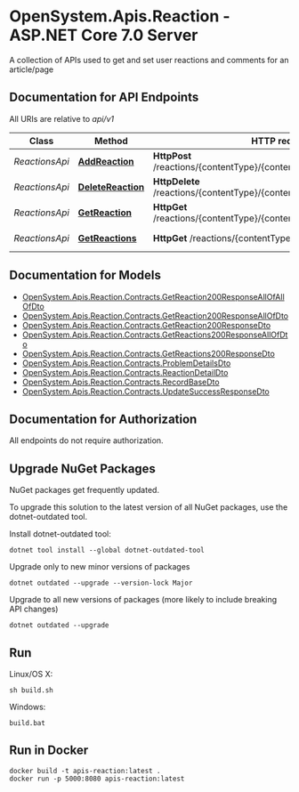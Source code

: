 # OpenSystem.Apis.Reaction - ASP.NET Core 7.0 Server

A collection of APIs used to get and set user reactions and comments for an article/page 

<a name="documentation-for-api-endpoints"></a>
## Documentation for API Endpoints

All URIs are relative to *api/v1*

Class | Method | HTTP request | Description
------------ | ------------- | ------------- | -------------
*ReactionsApi* | [**AddReaction**](Documentation/ReactionsApi.md#addreaction) | **HttpPost** /reactions/{contentType}/{contentId}/reaction/{reactionType} | Add Reaction
*ReactionsApi* | [**DeleteReaction**](Documentation/ReactionsApi.md#deletereaction) | **HttpDelete** /reactions/{contentType}/{contentId}/reaction/{reactionType} | Remove Reaction
*ReactionsApi* | [**GetReaction**](Documentation/ReactionsApi.md#getreaction) | **HttpGet** /reactions/{contentType}/{contentId}/reaction/{reactionType} | Get Reaction
*ReactionsApi* | [**GetReactions**](Documentation/ReactionsApi.md#getreactions) | **HttpGet** /reactions/{contentType}/{contentId} | Get Reactions


<a name="documentation-for-models"></a>
## Documentation for Models

 - [OpenSystem.Apis.Reaction.Contracts.GetReaction200ResponseAllOfAllOfDto](Documentation/GetReaction200ResponseAllOfAllOfDto.md)
 - [OpenSystem.Apis.Reaction.Contracts.GetReaction200ResponseAllOfDto](Documentation/GetReaction200ResponseAllOfDto.md)
 - [OpenSystem.Apis.Reaction.Contracts.GetReaction200ResponseDto](Documentation/GetReaction200ResponseDto.md)
 - [OpenSystem.Apis.Reaction.Contracts.GetReactions200ResponseAllOfDto](Documentation/GetReactions200ResponseAllOfDto.md)
 - [OpenSystem.Apis.Reaction.Contracts.GetReactions200ResponseDto](Documentation/GetReactions200ResponseDto.md)
 - [OpenSystem.Apis.Reaction.Contracts.ProblemDetailsDto](Documentation/ProblemDetailsDto.md)
 - [OpenSystem.Apis.Reaction.Contracts.ReactionDetailDto](Documentation/ReactionDetailDto.md)
 - [OpenSystem.Apis.Reaction.Contracts.RecordBaseDto](Documentation/RecordBaseDto.md)
 - [OpenSystem.Apis.Reaction.Contracts.UpdateSuccessResponseDto](Documentation/UpdateSuccessResponseDto.md)


<a name="documentation-for-authorization"></a>
## Documentation for Authorization

All endpoints do not require authorization.


## Upgrade NuGet Packages

NuGet packages get frequently updated.

To upgrade this solution to the latest version of all NuGet packages, use the dotnet-outdated tool.


Install dotnet-outdated tool:

```
dotnet tool install --global dotnet-outdated-tool
```

Upgrade only to new minor versions of packages

```
dotnet outdated --upgrade --version-lock Major
```

Upgrade to all new versions of packages (more likely to include breaking API changes)

```
dotnet outdated --upgrade
```


## Run

Linux/OS X:

```
sh build.sh
```

Windows:

```
build.bat
```
## Run in Docker

```
docker build -t apis-reaction:latest .
docker run -p 5000:8080 apis-reaction:latest
```
